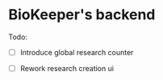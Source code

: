 # BioKeeper's backend

Todo:

- [ ] Introduce global research counter
- [ ] Rework research creation ui 

